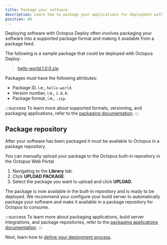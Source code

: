 ```yaml
---
title: Package your software
description: Learn how to package your applications for deployment with Octopus Deploy.
position: 80
---
```


Deploying software with Octopus Deploy often involves packaging your software into a supported package format and making it available from a package feed.

The following is a sample package that could be deployed with Octopus Deploy:

> [hello-world.1.0.0.zip](https://octopus.com/images/docs/hello-world.1.0.0.zip)

Packages must have the following attributes:

- Package ID. i.e., `hello-world`.
- Version number, i.e., `1.0.0`. 
- Package format, i.e., `.zip`.

:::success
To learn more about supported formats, versioning, and packaging applications, refer to the [packaging documentation](/docs/packaging-applications/index.md).
:::

## Package repository

After your software has been packaged it must be available to Octopus in a package repository. 

You can manually upload your package to the Octopus built-in repository in the Octopus Web Portal

1. Navigating to the **Library** tab.
1. Click **UPLOAD PACKAGE**.
1. Select the package you want to upload and click **UPLOAD**.

The package is now available in the built-in repository and is ready to be deployed. We recommend your configure your build server to automatically package your software and make it available in a package repository for Octopus to consume.

:::success
To learn more about packaging applications, build server integrations, and package repositories, refer to the [packaging applications documentation](/docs/packaging-applications/index.md).
:::

Next, learn how to [define your deployment process](/docs/getting-started/define-your-deployment-process.md).
